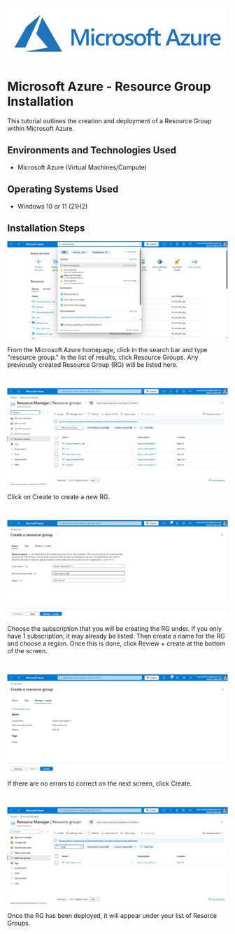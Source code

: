 <p align="center">
<img src="https://github.com/marceatmon/azure-files/blob/main/microsoft-azure.jpg" alt="Azure logo"/>
</p>

<h1>Microsoft Azure - Resource Group Installation</h1>
This tutorial outlines the creation and deployment of a Resource Group within Microsoft Azure.<br />


<h2>Environments and Technologies Used</h2>

- Microsoft Azure (Virtual Machines/Compute)

<h2>Operating Systems Used </h2>

- Windows 10 or 11</b> (21H2)

<h2>Installation Steps</h2>

![image URL](https://github.com/marceatmon/azure-files/blob/main/RG%20Search.jpg)
</p>
<p>
From the Microsoft Azure homepage, click in the search bar and type "resource group." In the list of results, click Resource Groups. Any previously created Resource Group (RG) will be listed here.
</p>
<br />

![image URL](https://github.com/marceatmon/azure-files/blob/main/Click%20Create%20RG.jpg)
</p>
<p>
Click on Create to create a new RG.
</p>
<br />

![image URL](https://github.com/marceatmon/azure-files/blob/main/Create%20RG.jpg)
</p>
<p>
Choose the subscription that you will be creating the RG under. If you only have 1 subscription, it may already be listed. Then create a name for the RG and choose a region. Once this is done, click Review + create at the bottom of the screen.
</p>
<br />

![image URL](https://github.com/marceatmon/azure-files/blob/main/Create%20RG%202.jpg)
</p>
<p>
If there are no errors to correct on the next screen, click Create.
</p>
<br />

![image URL](https://github.com/marceatmon/azure-files/blob/main/Create%20RG%203.jpg)
</p>
<p>
Once the RG has been deployed, it will appear under your list of Resorce Groups.
</p>
<br />
